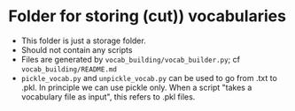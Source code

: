 # Folder for storing (cut)) vocabularies

- This folder is just a storage folder.
- Should not contain any scripts
- Files are generated by `vocab_building/vocab_builder.py`; cf `vocab_building/README.md`
- `pickle_vocab.py` and `unpickle_vocab.py` can be used to go from .txt to .pkl. In principle we can use pickle only. When a script "takes a vocabulary file as input", this refers to .pkl files.

